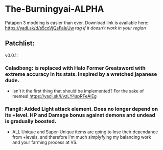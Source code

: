 # The-Burningyai-ALPHA
Patapon 3 modding is easier than ever.
Download link is available here: https://yadi.sk/d/s5coVjQsFaIuUw
*tag if it doesn't work in your region*
###
Patchlist:
-----
v0.0.1:
###  Caladbong: is replaced with Halo Former Greatsword with extreme accuracy in its stats. Inspired by a wretched japanese dude.
 - Isn't it the first thing that should be implemented? For the sake of memes! https://yadi.sk/i/vzLY4spRFeAiEg
###  Flangil:   Added Light attack element. Does no longer depend on its +level. HP and Damage bonus against demons and undead is gradually boosted.
 - ALL Unique and Super-Unique items are going to lose their dependance from +levels, and therefore I'm much simplyfying my balancing work and your farming process at VS.
